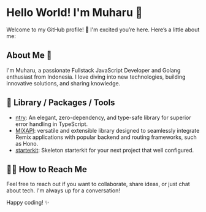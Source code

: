 # Hello World! I'm Muharu 👋

Welcome to my GitHub profile! 🚀 I'm excited you’re here. Here’s a little about me:

## About Me 🤔

I'm Muharu, a passionate Fullstack JavaScript Developer and Golang enthusiast from Indonesia. I love diving into new technologies, building innovative solutions, and sharing knowledge.

## 🚀 Library / Packages / Tools
- [ntry](https://www.npmjs.com/package/ntry): An elegant, zero-dependency, and type-safe library for superior error handling in TypeScript.
- [MIXAPI](https://www.npmjs.com/package/mixapi): versatile and extensible library designed to seamlessly integrate Remix applications with popular backend and routing frameworks, such as Hono.
- [starterkit](https://github.com/giverve/starterkit): Skeleton starterkit for your next project that well configured.

## 🙋‍♂️ How to Reach Me

Feel free to reach out if you want to collaborate, share ideas, or just chat about tech. I'm always up for a conversation!

Happy coding! ✨

<!--
**muharu/muharu** is a repository of creativity and innovation. Check out my projects and feel free to contribute!
-->

